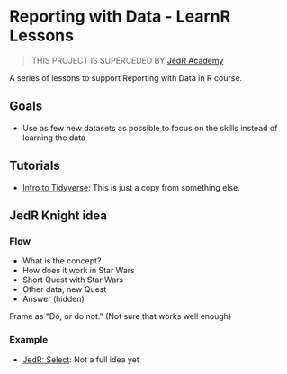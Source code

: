 # Reporting with Data - LearnR Lessons

> THIS PROJECT IS SUPERCEDED BY [JedR Academy](https://github.com/utdata/jedr-academy)

A series of lessons to support Reporting with Data in R course.

## Goals

- Use as few new datasets as possible to focus on the skills instead of learning the data

## Tutorials

- [Intro to Tidyverse](https://utdata.shinyapps.io/rwdir-tidyverse/): This is just a copy from something else. 

## JedR Knight idea

### Flow

- What is the concept?
- How does it work in Star Wars
- Short Quest with Star Wars
- Other data, new Quest
- Answer (hidden)

Frame as "Do, or do not." (Not sure that works well enough)

### Example

- [JedR: Select](https://utdata.shinyapps.io/rwdir-select/): Not a full idea yet



